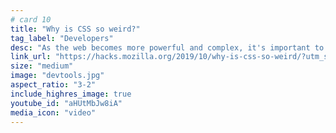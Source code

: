 ```yaml
---
# card 10
title: "Why is CSS so weird?"
tag_label: "Developers"
desc: "As the web becomes more powerful and complex, it's important to ask: how did we get here, and where are we headed?"
link_url: "https://hacks.mozilla.org/2019/10/why-is-css-so-weird/?utm_source=www.mozilla.org&utm_medium=referral&utm_campaign=homepage&utm_content=card"
size: "medium"
image: "devtools.jpg"
aspect_ratio: "3-2"
include_highres_image: true
youtube_id: "aHUtMbJw8iA"
media_icon: "video"
---
```

